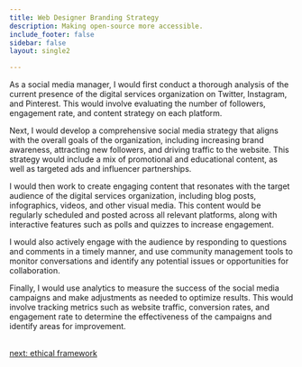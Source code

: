 ```yaml
---
title: Web Designer Branding Strategy
description: Making open-source more accessible.
include_footer: false
sidebar: false
layout: single2 

---
```


<p>
As a social media manager, I would first conduct a thorough analysis of the current presence of the digital services organization on Twitter, Instagram, and Pinterest. This would involve evaluating the number of followers, engagement rate, and content strategy on each platform.

Next, I would develop a comprehensive social media strategy that aligns with the overall goals of the organization, including increasing brand awareness, attracting new followers, and driving traffic to the website. This strategy would include a mix of promotional and educational content, as well as targeted ads and influencer partnerships.

I would then work to create engaging content that resonates with the target audience of the digital services organization, including blog posts, infographics, videos, and other visual media. This content would be regularly scheduled and posted across all relevant platforms, along with interactive features such as polls and quizzes to increase engagement.

I would also actively engage with the audience by responding to questions and comments in a timely manner, and use community management tools to monitor conversations and identify any potential issues or opportunities for collaboration.

Finally, I would use analytics to measure the success of the social media campaigns and make adjustments as needed to optimize results. This would involve tracking metrics such as website traffic, conversion rates, and engagement rate to determine the effectiveness of the campaigns and identify areas for improvement.

<br>
<a href="https://workdojos.com/webdesigners/ethics">next: ethical framework</a>
</p>